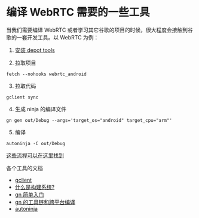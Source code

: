 # 编译 WebRTC 需要的一些工具

当我们需要编译 WebRTC 或者学习其它谷歌的项目的时候，很大程度会接触到谷歌的一套开发工具。以 WebRTC 为例：


1. [安装 depot tools](https://webrtc.googlesource.com/src/+/main/docs/native-code/development/prerequisite-sw/index.md)

2. 拉取项目
```
fetch --nohooks webrtc_android
```
3. 拉取代码

```
gclient sync
```

4. 生成 ninja 的编译文件
```
gn gen out/Debug --args='target_os="android" target_cpu="arm"'
```

5. 编译

```
autoninja -C out/Debug
```

[这些流程可以在这里找到](https://webrtc.googlesource.com/src/+/main/docs/native-code/android/index.md)

各个工具的文档

- [gclient](gclient.md)
- [什么是构建系统?](build_system_overview.md)
- [gn 简单入门](gn_getstart.md)
- [gn 的工具链和跨平台编译](gn_cross_compiling.md)
- [autoninja](autoninja.md)
